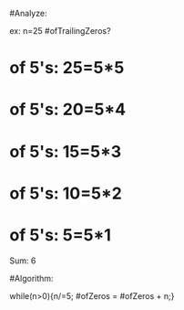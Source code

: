 #Analyze:

ex: n=25 #ofTrailingZeros?

# of 5's: 25=5*5

# of 5's: 20=5*4

# of 5's: 15=5*3

# of 5's: 10=5*2

# of 5's: 5=5*1

Sum: 6

#Algorithm: 

while(n>0){n/=5; #ofZeros = #ofZeros + n;}
